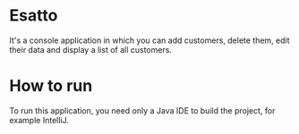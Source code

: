 # Esatto
It's a console application in which you can add customers, delete them, edit their data and display a list of all customers.

# How to run
To run this application, you need only a Java IDE to build the project, for example IntelliJ.
